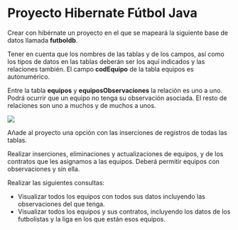 # Proyecto Hibernate Fútbol Java

Crear con hibérnate un proyecto en el que se mapeará la siguiente base de datos llamada **futboldb**.

Tener en cuenta que los nombres de las tablas y de los campos, así como los tipos de datos en las tablas deberán ser los aquí indicados y las relaciones también. El campo **codEquipo** de la tabla equipos es autonumérico.

Entre la tabla **equipos** y **equiposObservaciones** la relación es uno a uno. Podrá ocurrir que un equipo no tenga su observación asociada. El resto de relaciones son uno a muchos y de muchos a unos.

![](C:\Users\Ayoze\eclipse-workspace\Proyecto_HibernateJava\docs\images\diagrama.png)

Añade al proyecto una opción con las inserciones de registros de todas las tablas.

Realizar inserciones, eliminaciones y actualizaciones de equipos, y de los contratos que les asignamos a las equipos. Deberá permitir equipos con observaciones y sin ella.

Realizar las siguientes consultas:

- Visualizar todos los equipos con todos sus datos incluyendo las observaciones del que tenga.
- Visualizar todos los equipos y sus contratos, incluyendo los datos de los futbolistas y la liga en los que están esos equipos.
